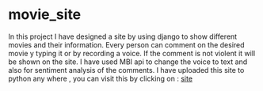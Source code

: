 # movie_site
In this project I have designed a site by using django to show different movies and their information. Every person can comment on the desired movie y typing it or by recording a voice. If the comment is not violent it will be shown on the site. I have used MBI api to change the voice to text and also for sentiment analysis of the comments. 
I have uploaded this site to python any where , you can visit this by clicking on : <a href="http://tahoora.pythonanywhere.com">site</a>
